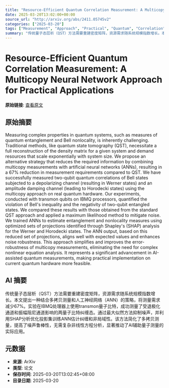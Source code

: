 ```yaml
---
title: "Resource-Efficient Quantum Correlation Measurement: A Multicopy Neural Network Approach for Practical Applications"
date: 2025-03-20T13:02:00+00:00
source_url: "http://arxiv.org/abs/2411.05745v2"
categories: ["2025-03-20"]
tags: ["Measurement", "Approach", "Practical", "Quantum", "Correlation"]
summary: "传统量子态层析（QST）方法需要重建密度矩阵，资源需求随系统规模指数增长。本文提出一种结合多拷贝测量和人工神经网络（ANN）的策略，将测量需求减少67%。实验在IBMQ处理器上使用transmon量子比特，成功测量了受退极化通道和振幅阻尼通道影响的两量子比特纠缠态。通过最大似然方法抑制噪声，并利用SHAP分析优化投影集训练ANN估计纠缠和非局域性。该方法简化了多拷贝测量，提高了噪声鲁棒性，无需复杂非线性方程分析，显著推动了AI辅助量子测量的实际应用。"
---
```


# Resource-Efficient Quantum Correlation Measurement: A Multicopy Neural Network Approach for Practical Applications

**原始链接**: [查看原文](http://arxiv.org/abs/2411.05745v2)

## 原始摘要

Measuring complex properties in quantum systems, such as measures of quantum
entanglement and Bell nonlocality, is inherently challenging. Traditional
methods, like quantum state tomography (QST), necessitate a full reconstruction
of the density matrix for a given system and demand resources that scale
exponentially with system size. We propose an alternative strategy that reduces
the required information by combining multicopy measurements with artificial
neural networks (ANNs), resulting in a 67\% reduction in measurement
requirements compared to QST. We have successfully measured two-qubit quantum
correlations of Bell states subjected to a depolarizing channel (resulting in
Werner states) and an amplitude damping channel (leading to Horodecki states)
using the multicopy approach on real quantum hardware. Our experiments,
conducted with transmon qubits on IBMQ processors, quantified the violation of
Bell's inequality and the negativity of two-qubit entangled states. We compared
these results with those obtained from the standard QST approach and applied a
maximum likelihood method to mitigate noise. We trained ANNs to estimate
entanglement and nonlocality measures using optimized sets of projections
identified through Shapley's (SHAP) analysis for the Werner and Horodecki
states. The ANN output, based on this reduced set of projections, aligns well
with expected values and enhances noise robustness. This approach simplifies
and improves the error-robustness of multicopy measurements, eliminating the
need for complex nonlinear equation analysis. It represents a significant
advancement in AI-assisted quantum measurements, making practical
implementation on current quantum hardware more feasible.

## AI 摘要

传统量子态层析（QST）方法需要重建密度矩阵，资源需求随系统规模指数增长。本文提出一种结合多拷贝测量和人工神经网络（ANN）的策略，将测量需求减少67%。实验在IBMQ处理器上使用transmon量子比特，成功测量了受退极化通道和振幅阻尼通道影响的两量子比特纠缠态。通过最大似然方法抑制噪声，并利用SHAP分析优化投影集训练ANN估计纠缠和非局域性。该方法简化了多拷贝测量，提高了噪声鲁棒性，无需复杂非线性方程分析，显著推动了AI辅助量子测量的实际应用。

## 元数据

- **来源**: ArXiv
- **类型**: 论文
- **保存时间**: 2025-03-20T13:02:45+08:00
- **目录日期**: 2025-03-20
